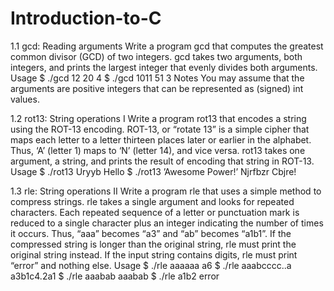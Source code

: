 # Introduction-to-C

1.1 gcd: Reading arguments
Write a program gcd that computes the greatest common divisor (GCD) of two integers. gcd takes
two arguments, both integers, and prints the largest integer that evenly divides both arguments.
Usage
$ ./gcd 12 20
4
$ ./gcd 1011 51
3
Notes You may assume that the arguments are positive integers that can be represented as (signed)
int values.

1.2 rot13: String operations I
Write a program rot13 that encodes a string using the ROT-13 encoding. ROT-13, or “rotate 13”
is a simple cipher that maps each letter to a letter thirteen places later or earlier in the alphabet.
Thus, ‘A’ (letter 1) maps to ‘N’ (letter 14), and vice versa.
rot13 takes one argument, a string, and prints the result of encoding that string in ROT-13.
Usage
$ ./rot13 Uryyb
Hello
$ ./rot13 ’Awesome Power!’
Njrfbzr Cbjre!

1.3 rle: String operations II
Write a program rle that uses a simple method to compress strings. rle takes a single argument
and looks for repeated characters. Each repeated sequence of a letter or punctuation mark is reduced
to a single character plus an integer indicating the number of times it occurs. Thus, “aaa” becomes
“a3” and “ab” becomes “a1b1”.
If the compressed string is longer than the original string, rle must print the original string
instead.
If the input string contains digits, rle must print “error” and nothing else.
Usage
$ ./rle aaaaaa
a6
$ ./rle aaabcccc..a
a3b1c4.2a1
$ ./rle aaabab
aaabab
$ ./rle a1b2
error
